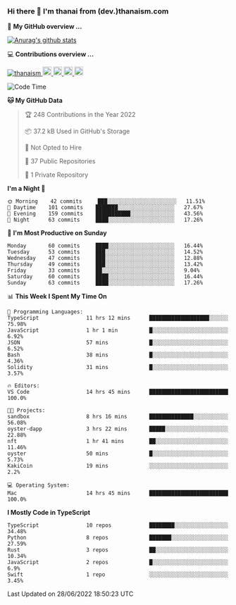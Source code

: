 ### Hi there 👋 I'm thanai from (dev.)thanaism.com

<!-- バッジ関連 -->
<!--
メイン：https://shields.io/category/social
GitHub view：https://github.com/antonkomarev/github-profile-views-counter
Qiita contributions：https://qiita.com/mikkame/items/f2c60d9caf8a8e38ec50
 -->

🍎 **My GitHub overview ...**

<!-- GitHubトロフィー -->
<!--
https://github.com/ryo-ma/github-profile-trophy
 -->

<!-- [![trophy](https://github-profile-trophy.vercel.app/?username=thanaism)](https://github.com/thanaism/thanaism) -->

<!-- GitHubステータス -->
<!--
https://github.com/anuraghazra/github-readme-stats
 -->

[![Anurag's github stats](https://github-readme-stats.vercel.app/api?username=thanaism&count_private=true&show_icons=true)](https://github.com/thanaism/thanaism)

<!-- [![ReadMe Card](https://github-readme-stats.vercel.app/api/pin/?username=thanaism&repo=thanaism)](https://github.com/thanaism/thanaism) -->

<!-- Skill icons -->
<!--
https://rahuldkjain.github.io/gh-profile-readme-generator/
 -->

💻 **Contributions overview ...**

<p align="left">

  <a href="https://github.com/thanaism/thanaism/">
    <img src="https://komarev.com/ghpvc/?username=thanaism" alt="thanaism" />
  </a>
  <a href="http://twitter.com/okinawa__noodle">
    <img height="20" src="https://img.shields.io/twitter/follow/okinawa__noodle?label=Twitter&logo=twitter&style=flat" />
  </a>
  <a href="https://github.com/thanaism">
    <img height="20" src="https://img.shields.io/github/followers/thanaism?label=follow&logo=github&style=flat" />
  </a>
  <!-- <a href="https://www.reddit.com/user/thanaism">
    <img height="20" src="https://img.shields.io/reddit/user-karma/combined/thanaism?label=Reddit&logo=reddit&style=flat" />
  </a>
  <a href="https://stackoverflow.com/users/5720201/thanaism">
    <img height="20" src="https://img.shields.io/stackexchange/stackoverflow/r/5720201?label=StackOverflow&logo=stack-overflow&style=flat" /> -->
  </a>
  <a href="http://qiita.com/thanai">
    <img height="20" src="https://qiita-badge.apiapi.app/s/thanai/posts.svg" />
  </a>
  <//qiita.com/thanai">
    <img height="20" src="https://qiita-badge.apiapi.app/s/thanai/contributions.svg" />
  </a>
</p>

<!--START_SECTION:waka-->
![Code Time](http://img.shields.io/badge/Code%20Time-747%20hrs%206%20mins-blue)

**🐱 My GitHub Data** 

> 🏆 248 Contributions in the Year 2022
 > 
> 📦 37.2 kB Used in GitHub's Storage 
 > 
> 🚫 Not Opted to Hire
 > 
> 📜 37 Public Repositories 
 > 
> 🔑 1 Private Repository 
 > 
**I'm a Night 🦉** 

```text
🌞 Morning    42 commits     ███░░░░░░░░░░░░░░░░░░░░░░   11.51% 
🌆 Daytime    101 commits    ███████░░░░░░░░░░░░░░░░░░   27.67% 
🌃 Evening    159 commits    ███████████░░░░░░░░░░░░░░   43.56% 
🌙 Night      63 commits     ████░░░░░░░░░░░░░░░░░░░░░   17.26%

```
📅 **I'm Most Productive on Sunday** 

```text
Monday       60 commits     ████░░░░░░░░░░░░░░░░░░░░░   16.44% 
Tuesday      53 commits     ███░░░░░░░░░░░░░░░░░░░░░░   14.52% 
Wednesday    47 commits     ███░░░░░░░░░░░░░░░░░░░░░░   12.88% 
Thursday     49 commits     ███░░░░░░░░░░░░░░░░░░░░░░   13.42% 
Friday       33 commits     ██░░░░░░░░░░░░░░░░░░░░░░░   9.04% 
Saturday     60 commits     ████░░░░░░░░░░░░░░░░░░░░░   16.44% 
Sunday       63 commits     ████░░░░░░░░░░░░░░░░░░░░░   17.26%

```


📊 **This Week I Spent My Time On** 

```text
💬 Programming Languages: 
TypeScript               11 hrs 12 mins      ███████████████████░░░░░░   75.98% 
JavaScript               1 hr 1 min          █░░░░░░░░░░░░░░░░░░░░░░░░   6.92% 
JSON                     57 mins             █░░░░░░░░░░░░░░░░░░░░░░░░   6.52% 
Bash                     38 mins             █░░░░░░░░░░░░░░░░░░░░░░░░   4.36% 
Solidity                 31 mins             █░░░░░░░░░░░░░░░░░░░░░░░░   3.57%

🔥 Editors: 
VS Code                  14 hrs 45 mins      █████████████████████████   100.0%

🐱‍💻 Projects: 
sandbox                  8 hrs 16 mins       ██████████████░░░░░░░░░░░   56.08% 
oyster-dapp              3 hrs 22 mins       █████░░░░░░░░░░░░░░░░░░░░   22.88% 
nft                      1 hr 41 mins        ██░░░░░░░░░░░░░░░░░░░░░░░   11.46% 
oyster                   50 mins             █░░░░░░░░░░░░░░░░░░░░░░░░   5.73% 
KakiCoin                 19 mins             ░░░░░░░░░░░░░░░░░░░░░░░░░   2.2%

💻 Operating System: 
Mac                      14 hrs 45 mins      █████████████████████████   100.0%

```

**I Mostly Code in TypeScript** 

```text
TypeScript               10 repos            ████████░░░░░░░░░░░░░░░░░   34.48% 
Python                   8 repos             ███████░░░░░░░░░░░░░░░░░░   27.59% 
Rust                     3 repos             ██░░░░░░░░░░░░░░░░░░░░░░░   10.34% 
JavaScript               2 repos             █░░░░░░░░░░░░░░░░░░░░░░░░   6.9% 
Swift                    1 repo              ░░░░░░░░░░░░░░░░░░░░░░░░░   3.45%

```



 Last Updated on 28/06/2022 18:50:23 UTC
<!--END_SECTION:waka-->
